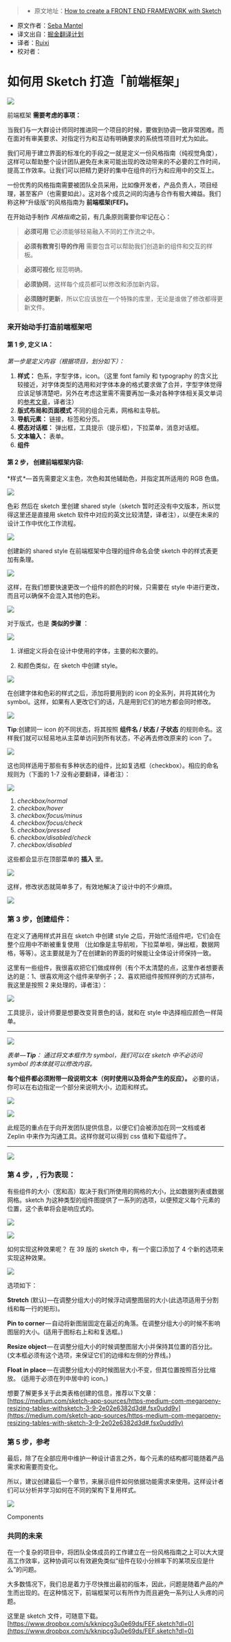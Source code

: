 > * 原文地址：[How to create a FRONT END FRAMEWORK with Sketch](https://medium.com/sketch-app-sources/how-to-create-a-front-end-framework-with-sketch-2379edb5e7df#.r6g3tx6wk)
* 原文作者：[Seba Mantel](https://medium.com/@sebamantel)
* 译文出自：[掘金翻译计划](https://github.com/xitu/gold-miner)
* 译者：[Ruixi](https://github.com/Ruixi)
* 校对者：[]()

# 如何用 Sketch 打造「前端框架」

![](https://cdn-images-1.medium.com/max/800/1*5XO0vb0mmbRoCLvB1Laxww.png)

前端框架
**需要考虑的事项：**

当我们与一大群设计师同时推进同一个项目的时候，要做到协调一致非常困难。而在面对有审美要求、对指定行为和互动有明确要求的系统性项目时尤为如此。

我们可用于建立界面的标准化的手段之一就是定义一份风格指南（纯视觉角度），这样可以帮助整个设计团队避免在未来可能出现的改动带来的不必要的工作时间，提高工作效率。让我们可以把精力更好的集中在组件的行为和应用中的交互上。

一份优秀的风格指南需要被团队全员采用，比如像开发者，产品负责人，项目经理，甚至客户（也需要如此）。这对各个成员之间的沟通与合作有极大裨益。我们称这种“升级版”的风格指南为 **前端框架(FEF)。**

在开始动手制作 *风格指南*之前，有几条原则需要你牢记在心： 

> **必须可用** 它必须能够轻易融入不同的工作流之中。

> **必须有教育引导的作用** 需要包含可以帮助我们创造新的组件和交互的样板。

> **必须可视化** 规范明确。

> **必须协同**，这样每个成员都可以修改和添加新内容。

> **必须随时更新**，所以它应该放在一个特殊的库里，无论是谁做了修改都得更新文件。 

### 来开始动手打造前端框架吧

#### **第 1 步, 定义 IA：**

*第一步是定义内容（根据项目，划分如下）：*

1. **样式：** 色系，字型字体，icon。（这里 font family 和 typography 的含义比较接近，对字体类型的选用和对字体本身的格式要求做了合并，字型字体觉得应该足够清楚吧，另外在考虑这里需不需要再加一条对各种字体相关英文单词的[参考文章](http://blog.justfont.com/2013/02/some_nouns/)，译者注）
2. **版式布局和页面模式** 不同的组合元素，网格和主导航。
3. **导航元素：** 链接，标签和分页。
4. **模态对话框：** 弹出框，工具提示（提示框），下拉菜单，消息对话框。
5. **文本输入：** 表单。
6. **组件**

#### **第 2 步， 创建前端框架内容:**

*样式 *— 首先需要定义主色，次色和其他辅助色，并指定其所适用的 RGB 色值。

![](https://cdn-images-1.medium.com/max/800/1*0680BvMRMDvOqv4MRA4VQg.png)

色彩
然后在 sketch 里创建 shared style（sketch 暂时还没有中文版本，所以觉得这里还是直接用 sketch 软件中对应的英文比较清楚，译者注），以便在未来的设计工作中优化工作流程。

![](https://cdn-images-1.medium.com/max/800/1*21VbE5DSGT7keM78gPgmwQ.png)

创建新的 shared style
在前端框架中合理的组件命名会使 sketch 中的样式表更加有条理。

![](https://cdn-images-1.medium.com/max/800/1*HF9eeJVg8B9SPtTZaILG8g.png)

这样，在我们想要快速更改一个组件的颜色的时候，只需要在 style 中进行更改，而且可以确保不会混入其他的色彩。

![](https://cdn-images-1.medium.com/max/800/1*BECrGby5mDvj2CvH0PD7Tw.gif)

对于版式，也是 **类似的步骤** ：

![](https://cdn-images-1.medium.com/max/800/1*7Y7b4PgKIfW0ZjfQRVdeYw.png)

1. 详细定义将会在设计中使用的字体，主要的和次要的。

2. 和颜色类似，在 sketch 中创建 style。

![](https://cdn-images-1.medium.com/max/800/1*r5kXboT_OU3FuvYW-JTdDA.png)

在创建字体和色彩的样式之后，添加将要用到的 icon 的全系列，并将其转化为 symbol。这样，如果有人更改它们的话，凡是用到它们的地方都会同时修改。

![](https://cdn-images-1.medium.com/max/800/1*zY38WGccGulaGcDx9mN_pQ.png)

**Tip**:创建同一 icon 的不同状态，将其按照 **组件名 / 状态 / 子状态** 的规则命名。这样我们就可以轻易地从主菜单访问到所有状态，不必再去修改原来的 icon 了。

![](https://cdn-images-1.medium.com/max/800/1*Plvt7vP2xWMqdNddWTpAEg.png)

这也同样适用于那些有多种状态的组件，比如复选框（checkbox）。相应的命名规则为（下面的 1-7 没有必要翻译，译者注）：

![](https://cdn-images-1.medium.com/max/600/1*x7SSpMS1HYyksCeGDlf0ew.png)

1. *checkbox/normal*
2. *checkbox/hover*
3. *checkbox/focus/minus*
4. *checkbox/focus/check*
5. *checkbox/pressed*
6. *checkbox/disabled/check*
7. *checkbox/disabled*

这些都会显示在顶部菜单的 **插入** 里。

![](https://cdn-images-1.medium.com/max/800/1*kBtWUmlgfvJ9eTjD4B3srg.png)

这样，修改状态就简单多了，有效地解决了设计中的不少麻烦。

![](https://cdn-images-1.medium.com/max/800/1*O5oibWdHf0nAw2F_H2o3eQ.gif)

### **第 3 步，创建组件：**

在定义了通用样式并且在 sketch 中创建 style 之后，开始忙活组件吧，它们会在整个应用中不断被重复使用 （比如像是主导航啦，下拉菜单啦，弹出框，数据网格，等等）。这主要就是为了在创建新的界面的时候能让全体设计师保持一致。 

这里有一些组件，我很喜欢把它们做成样例（有个不太清楚的点，这里作者想要表达的是：1、很喜欢用这个组件来举例子；2、喜欢把组件按照样例的方式排布，我这里是按照 2 来处理的，译者注）：

![](https://cdn-images-1.medium.com/max/600/1*RsguKlz0WVVfrxnby2cGGg.png)

工具提示，设计师要是想要改变背景色的话，就和在 style 中选择相应颜色一样简单。 

---

![](https://cdn-images-1.medium.com/max/600/1*rmoiLTbljAL_Iv_jREEfqw.gif)

*表单 — ****Tip****： 通过将文本框作为 symbol，我们可以在 sketch 中不必访问 symbol 的本体就可以修改内容。*

**每个组件都必须附带一段说明文本（何时使用以及将会产生的反应）。** 必要的话，你可以在右边指定一个部分来说明大小，边距和样式。

![](https://cdn-images-1.medium.com/max/1000/1*XTVyLYKhaCv1sbPbk36HQQ.png)

![](https://cdn-images-1.medium.com/max/600/1*2czyxGfUjQTlZlVcnYSHvQ.png)

此规范的重点在于向开发团队提供信息，以便它们会被添加在同一文档或者 Zeplin 中来作为沟通工具。这样你就可以得到 css 值和下载组件了。

---

![](https://cdn-images-1.medium.com/max/800/1*jkfloUVJ4GNoYqjxhMkPmg.png)

### **第 4 步，, 行为表现：**

有些组件的大小（宽和高）取决于我们所使用的网格的大小，比如数据列表或数据网格。sketch 为这种类型的组件图提供了一系列的选项，以便预定义每个元素的位置，这个表单将会是响应式的。

![](https://cdn-images-1.medium.com/freeze/max/30/1*GmMBqaF-_o8DSW15ofCA1Q.gif?q=20)

![](https://cdn-images-1.medium.com/max/800/1*lsv9CluG3SLG1IiUtHrsoQ.gif)

如何实现这种效果呢？ 在 39 版的 sketch 中，有一个窗口添加了 4 个新的选项来实现这种效果。

![](https://cdn-images-1.medium.com/max/600/1*2fdvGW7BjPqQJux63bv9BQ.png)

选项如下：

**Stretch** (默认) —在调整分组大小的时候浮动调整图层的大小 (此选项适用于分割线和每一行的矩形)。

**Pin to corner** — 自动将新图层固定在最近的角落。在调整分组大小的时候不影响图层的大小。(适用于图标右上和和复选框。)

**Resize object** — 在调整分组大小的时候调整图层大小并保持其位置的百分比。(文本框必须有这个选项，来保证它们的边缘和左侧的分界线。)

**Float in place** — 在调整分组大小的时候图层大小不变，但其位置按照百分比缩放。 (适用于必须在列中居中的 icon。)

想要了解更多关于此类表格创建的信息，推荐以下文章： [https://medium.com/sketch-app-sources/https-medium-com-megaroeny-resizing-tables-withsketch-3-9-2e02e6382d3d#.fsx0udd9v](https://medium.com/sketch-app-sources/https-medium-com-megaroeny-resizing-tables-with-sketch-3-9-2e02e6382d3d#.fsx0udd9v)

### **第 5 步，参考**

最后，除了在全部应用中维护一种设计语言之外，每个元素的结构都可能随着产品需求和需要而变化。

所以，建议创建最后一个章节，来展示组件如何依据功能需求来使用。这样设计者们可以分析并学习如何在不同的架构下复用样式。

![](https://cdn-images-1.medium.com/max/1000/1*7dwpsMQbPutwLDEz8cCzfg.png)

Components

### **共同的未来**

在一个复杂的项目中，将团队全体成员的工作建立在一份风格指南之上可以大大提高工作效率，这种协调可以有效避免类似“组件在较小分辨率下的某项反应是什么”的问题。

大多数情况下，我们总是着力于尽快推出最初的版本，因此，问题是随着产品的产生而出现的。在这种情况下，前端框架可以有所作为而且避免一系列让人头疼的问题。

这里是 sketch 文件，可随意下载。[https://www.dropbox.com/s/kknipcg3u0e69ds/FEF.sketch?dl=0](https://www.dropbox.com/s/kknipcg3u0e69ds/FEF.sketch?dl=0)

